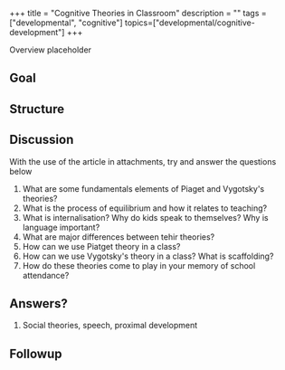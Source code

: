 +++
title = "Cognitive Theories in Classroom"
description = ""
tags = ["developmental", "cognitive"]
topics=["developmental/cognitive-development"]
+++

Overview placeholder

## Goal

## Structure

## Discussion
With the use of the article in attachments, try and answer the questions below
1. What are some fundamentals elements of Piaget and Vygotsky's theories?
2. What is the process of equilibrium and how it relates to teaching?
3. What is internalisation? Why do kids speak to themselves? Why is language important?
4. What are major differences between tehir theories?
5. How can we use Piatget theory in a class?
6. How can we use Vygotsky's theory in a class? What is scaffolding?
7. How do these theories come to play in your memory of school attendance?

## Answers?
1. Social theories, speech, proximal development

## Followup
